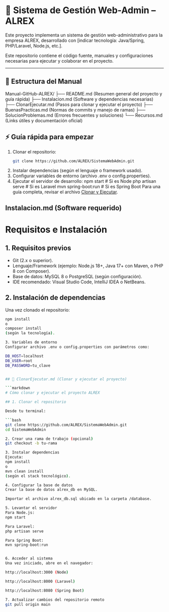 # 🚀 Sistema de Gestión Web-Admin – ALREX

Este proyecto implementa un sistema de gestión web-administrativo para la empresa ALREX, desarrollado con [indicar tecnología: Java/Spring, PHP/Laravel, Node.js, etc.].

Este repositorio contiene el código fuente, manuales y configuraciones necesarias para ejecutar y colaborar en el proyecto.

---

## 📁 Estructura del Manual

Manual-GitHub-ALREX/
├── README.md (Resumen general del proyecto y guía rápida)
├── Instalacion.md (Software y dependencias necesarias)
├── ClonarEjecutar.md (Pasos para clonar y ejecutar el proyecto)
├── BuenasPracticas.md (Normas de commits y manejo de ramas)
├── SolucionProblemas.md (Errores frecuentes y soluciones)
└── Recursos.md (Links útiles y documentación oficial)

## ⚡ Guía rápida para empezar

1. Clonar el repositorio:
   ```bash
   git clone https://github.com/ALREX/SistemaWebAdmin.git
2. Instalar dependencias (según el lenguaje o framework usado).
3. Configurar variables de entorno (archivo .env o config.properties).
4. Ejecutar el servidor de desarrollo:
     npm start       # Si es Node
     php artisan serve   # Si es Laravel
     mvn spring-boot:run  # Si es Spring Boot
Para una guía completa, revisar el archivo [Clonar y Ejecutar](ClonarEjecutar.md).


## Instalacion.md (Software requerido)

# Requisitos e Instalación

## 1. Requisitos previos
- Git (2.x o superior).
- Lenguaje/Framework (ejemplo: Node.js 18+, Java 17+ con Maven, o PHP 8 con Composer).
- Base de datos: MySQL 8 o PostgreSQL (según configuración).
- IDE recomendado: Visual Studio Code, IntelliJ IDEA o NetBeans.

## 2. Instalación de dependencias

Una vez clonado el repositorio:

```bash
npm install
o
composer install
(según la tecnología).

3. Variables de entorno
Configurar archivo .env o config.properties con parámetros como:

DB_HOST=localhost
DB_USER=root
DB_PASSWORD=tu_clave


## 📄 ClonarEjecutar.md (Clonar y ejecutar el proyecto)

```markdown
# Cómo clonar y ejecutar el proyecto ALREX

## 1. Clonar el repositorio

Desde tu terminal:

```bash
git clone https://github.com/ALREX/SistemaWebAdmin.git
cd SistemaWebAdmin

2. Crear una rama de trabajo (opcional)
git checkout -b tu-rama

3. Instalar dependencias
Ejecuta:
npm install
o
mvn clean install
(según el stack tecnológico).

4. Configurar la base de datos
Crear la base de datos alrex_db en MySQL.

Importar el archivo alrex_db.sql ubicado en la carpeta /database.

5. Levantar el servidor
Para Node.js:
npm start

Para Laravel:
php artisan serve

Para Spring Boot:
mvn spring-boot:run


6. Acceder al sistema
Una vez iniciado, abre en el navegador:

http://localhost:3000 (Node)

http://localhost:8000 (Laravel)

http://localhost:8080 (Spring Boot)

7. Actualizar cambios del repositorio remoto
git pull origin main






